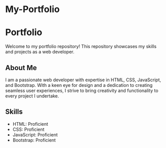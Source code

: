 # My-Portfolio
# Portfolio
Welcome to my portfolio repository! This repository showcases my skills and projects as a web developer.
## About Me
I am a passionate web developer with expertise in HTML, CSS, JavaScript, and Bootstrap. With a keen eye for design and a dedication to creating seamless user experiences, I strive to bring creativity and functionality to every project I undertake.
## Skills

- HTML: Proficient
- CSS: Proficient
- JavaScript: Proficient
- Bootstrap: Proficient
